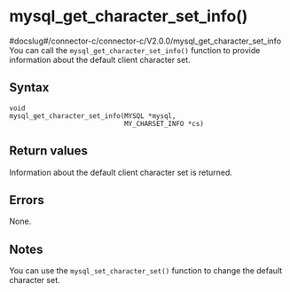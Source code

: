 mysql_get_character_set_info() 
===================================================
#docslug#/connector-c/connector-c/V2.0.0/mysql_get_character_set_info
You can call the `mysql_get_character_set_info()` function to provide information about the default client character set. 

Syntax 
---------------------------

```unknow
void
mysql_get_character_set_info(MYSQL *mysql,
                             MY_CHARSET_INFO *cs)
```



Return values 
----------------------------------

Information about the default client character set is returned.

Errors 
---------------------------

None.

Notes 
--------------------------

You can use the `mysql_set_character_set()` function to change the default character set.

